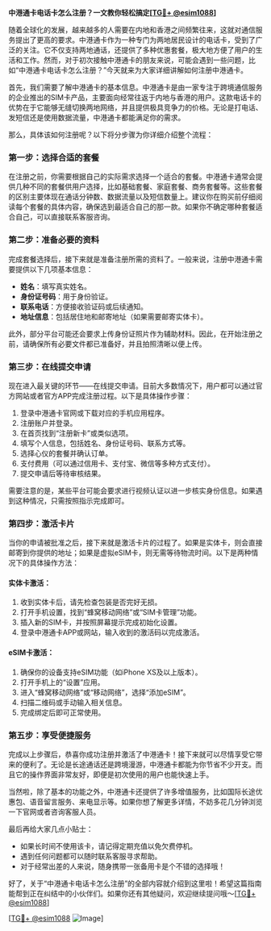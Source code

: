 **中港通卡电话卡怎么注册？一文教你轻松搞定[[TG💪+ @esim1088](https://t.me/s/esim1088)]**

随着全球化的发展，越来越多的人需要在内地和香港之间频繁往来，这就对通信服务提出了更高的要求。中港通卡作为一种专门为两地居民设计的电话卡，受到了广泛的关注。它不仅支持两地通话，还提供了多种优惠套餐，极大地方便了用户的生活和工作。然而，对于初次接触中港通卡的朋友来说，可能会遇到一些问题，比如“中港通卡电话卡怎么注册？”今天就来为大家详细讲解如何注册中港通卡。

首先，我们需要了解中港通卡的基本信息。中港通卡是由一家专注于跨境通信服务的企业推出的SIM卡产品，主要面向经常往返于内地与香港的用户。这款电话卡的优势在于它能够无缝切换两地网络，并且提供极具竞争力的价格。无论是打电话、发短信还是使用数据流量，中港通卡都能满足你的需求。

那么，具体该如何注册呢？以下将分步骤为你详细介绍整个流程：

### **第一步：选择合适的套餐**
在注册之前，你需要根据自己的实际需求选择一个适合的套餐。中港通卡通常会提供几种不同的套餐供用户选择，比如基础套餐、家庭套餐、商务套餐等。这些套餐的区别主要体现在通话分钟数、数据流量以及短信数量上。建议你在购买前仔细阅读每个套餐的具体内容，确保选到最适合自己的那一款。如果你不确定哪种套餐适合自己，可以直接联系客服咨询。

### **第二步：准备必要的资料**
完成套餐选择后，接下来就是准备注册所需的资料了。一般来说，注册中港通卡需要提供以下几项基本信息：
- **姓名**：填写真实姓名。
- **身份证号码**：用于身份验证。
- **联系电话**：方便接收验证码或后续通知。
- **地址信息**：包括居住地和邮寄地址（如果需要邮寄实体卡）。

此外，部分平台可能还会要求上传身份证照片作为辅助材料。因此，在开始注册之前，请确保所有必要文件都已准备好，并且拍照清晰以便上传。

### **第三步：在线提交申请**
现在进入最关键的环节——在线提交申请。目前大多数情况下，用户都可以通过官方网站或者官方APP完成注册过程。以下是具体操作步骤：
1. 登录中港通卡官网或下载对应的手机应用程序。
2. 注册账户并登录。
3. 在首页找到“注册新卡”或类似选项。
4. 填写个人信息，包括姓名、身份证号码、联系方式等。
5. 选择心仪的套餐并确认订单。
6. 支付费用（可以通过信用卡、支付宝、微信等多种方式支付）。
7. 提交申请后等待审核结果。

需要注意的是，某些平台可能会要求进行视频认证以进一步核实身份信息。如果遇到这种情况，只需按照指示完成即可。

### **第四步：激活卡片**
当你的申请被批准之后，接下来就是激活卡片的过程了。如果是实体卡，则会直接邮寄到你提供的地址；如果是虚拟eSIM卡，则无需等待物流时间。以下是两种情况下的具体操作方法：

#### 实体卡激活：
1. 收到实体卡后，请先检查包装是否完好无损。
2. 打开手机设置，找到“蜂窝移动网络”或“SIM卡管理”功能。
3. 插入新的SIM卡，并按照屏幕提示完成初始化设置。
4. 登录中港通卡APP或网站，输入收到的激活码以完成激活。

#### eSIM卡激活：
1. 确保你的设备支持eSIM功能（如iPhone XS及以上版本）。
2. 打开手机上的“设置”应用。
3. 进入“蜂窝移动网络”或“移动网络”，选择“添加eSIM”。
4. 扫描二维码或手动输入相关信息。
5. 完成绑定后即可正常使用。

### **第五步：享受便捷服务**
完成以上步骤后，恭喜你成功注册并激活了中港通卡！接下来就可以尽情享受它带来的便利了。无论是长途通话还是跨境漫游，中港通卡都能为你节省不少开支。而且它的操作界面非常友好，即便是初次使用的用户也能快速上手。

当然啦，除了基本的功能之外，中港通卡还提供了许多增值服务，比如国际长途优惠包、语音留言服务、来电显示等。如果你想了解更多详情，不妨多花几分钟浏览一下官网或者咨询客服人员。

最后再给大家几点小贴士：
- 如果长时间不使用该卡，请记得定期充值以免欠费停机。
- 遇到任何问题都可以随时联系客服寻求帮助。
- 对于经常出差的人来说，随身携带一张备用卡是个不错的选择哦！

好了，关于“中港通卡电话卡怎么注册”的全部内容就介绍到这里啦！希望这篇指南能帮到正在纠结中的小伙伴们。如果你还有其他疑问，欢迎继续提问哦～[[TG💪+ @esim1088](https://t.me/s/esim1088)]

[[TG💪+ @esim1088](https://t.me/s/esim1088) ![Image](https://i.postimg.cc/4NQfJmqS/Snipaste-2025-05-13-00-14-12.png)]